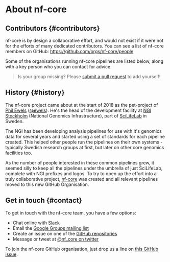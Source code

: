 # About nf-core

## Contributors {#contributors}
nf-core is by design a collaborative effort, and would not exist if it were not for the efforts of many dedicated contributors. You can see a list of nf-core members on GitHub: https://github.com/orgs/nf-core/people

Some of the organisations running nf-core pipelines are listed below, along with a key person who you can contact for advice.

> Is your group missing? Please [submit a pull request](https://github.com/nf-core/nf-co.re/blob/master/nf-core-contributors.yaml) to add yourself!

<!-- #### CONTRIBUTORS #### -->

## History {#history}
The nf-core project came about at the start of 2018 as the pet-project of [Phil Ewels](http://phil.ewels.co.uk/) ([@ewels](https://github.com/ewels/)). He's the head of the development facility at [NGI Stockholm](https://ngisweden.scilifelab.se/) (National Genomics Infrastructure), part of [SciLifeLab](https://www.scilifelab.se/) in Sweden.

The NGI has been developing analysis pipelines for use with it's genomics data for several years and started using a set of standards for each pipeline created. This helped other people run the pipelines on their own systems - typically Swedish research groups at first, but later on other core genomics facilities too.

As the number of people interested in these common pipelines grew, it seemed silly to keep all the pipelines under the umbrella of just SciLifeLab, complete with NGI prefixes and logos. To try to open up the effort into a truly collaborative project, [nf-core](https://github.com/nf-core) was created and all relevant pipelines moved to this new GitHub Organisation.

## Get in touch {#contact}
To get in touch with the nf-core team, you have a few options:

* Chat online with [Slack](https://nf-core-invite.herokuapp.com/)
* Email the [Google Groups mailing list](https://groups.google.com/forum/#!forum/nf-core)
* Create an issue on one of the [GitHub repositories](https://github.com/nf-core)
* Message or tweet at [@nf_core on twitter](https://twitter.com/nf_core)

To join the nf-core GitHub organisation, just drop us a line on [this GitHub issue](https://github.com/nf-core/nf-co.re/issues/3).

